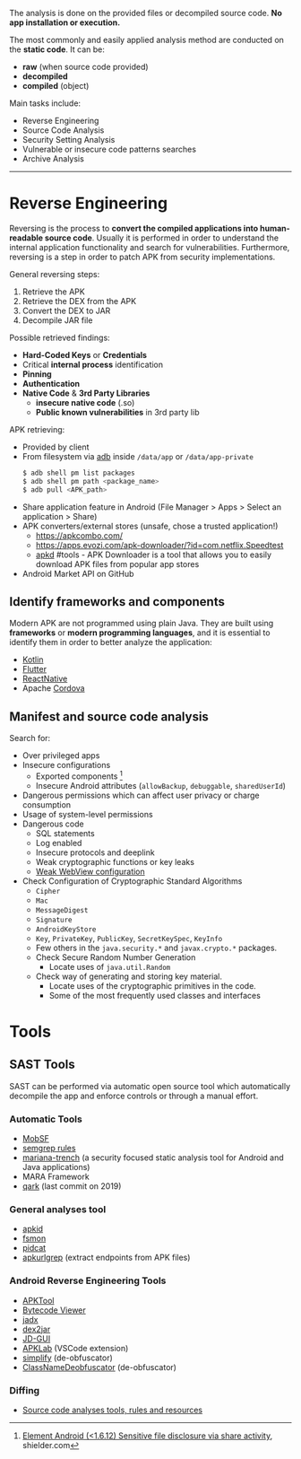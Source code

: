 The analysis is done on the provided files or decompiled source code. **No app installation or execution.**

The most commonly and easily applied analysis method are conducted on the **static code**. It can be:
- **raw** (when source code provided)
- **decompiled**
- **compiled** (object)

Main tasks include:
- Reverse Engineering
- Source Code Analysis
- Security Setting Analysis
- Vulnerable or insecure code patterns searches
- Archive Analysis

---

# Reverse Engineering

Reversing is the process to **convert the compiled applications into human-readable source code**. Usually it is performed in order to understand the internal application functionality and search for vulnerabilities. Furthermore, reversing is a step in order to patch APK from security implementations.

General reversing steps:
1. Retrieve the APK
2. Retrieve the DEX from the APK
3. Convert the DEX to JAR
4. Decompile JAR file

Possible retrieved findings:
- **Hard-Coded Keys** or **Credentials**
- Critical **internal process** identification
- **Pinning**
- **Authentication**
- **Native Code** & **3rd Party Libraries**
    - **insecure native code** (.so)
    - **Public known vulnerabilities** in 3rd party lib

APK retrieving:
- Provided by client
- From filesystem via [adb](../Tools/adb.md) inside `/data/app` or `/data/app-private` 
	```bash
	$ adb shell pm list packages  
	$ adb shell pm path <package_name>
	$ adb pull <APK_path>
	```
- Share application feature in Android (File Manager > Apps > Select an application > Share)
- APK converters/external stores (unsafe, chose a trusted application!)
	- https://apkcombo.com/
	- https://apps.evozi.com/apk-downloader/?id=com.netflix.Speedtest
	- [apkd](../../Readwise/Articles/httpsgithub.comkiber-io%20-%20GitHub%20-%20kiber-ioapkd%20APK%20downloader%20from%20few%20sources.md) #tools - APK Downloader is a tool that allows you to easily download APK files from popular app stores
- Android Market API on GitHub

## Identify frameworks and components

Modern APK are not programmed using plain Java. They are built using **frameworks** or **modern programming languages**, and it is essential to identify them in order to better analyze the application:

- [Kotlin](../Dev,%20scripting%20&%20OS/Kotlin.md)
- [Flutter](../Dev,%20scripting%20&%20OS/Flutter.md)
- [ReactNative](../Dev,%20scripting%20&%20OS/ReactNative.md)
- Apache [Cordova](../Dev,%20scripting%20&%20OS/Cordova.md)


## Manifest and source code analysis

Search for:
- Over privileged apps
- Insecure configurations
    - Exported components [^element-android-cve]
    - Insecure Android attributes (`allowBackup`, `debuggable`, `sharedUserId`)
- Dangerous permissions which can affect user privacy or charge consumption
- Usage of system-level permissions
- Dangerous code
    - SQL statements
    - Log enabled
    - Insecure protocols and deeplink
    - Weak cryptographic functions or key leaks
    - [Weak WebView configuration](Android%20Dynamic%20application%20security%20testing%20(DAST).md#WebView%20attacks%20[%20web-view-attacks])
- Check Configuration of Cryptographic Standard Algorithms
    - `Cipher`
    - `Mac`
    - `MessageDigest`
    - `Signature`
    - `AndroidKeyStore`
    - `Key`, `PrivateKey`, `PublicKey`, `SecretKeySpec`, `KeyInfo`
    - Few others in the `java.security.*` and `javax.crypto.*` packages.
    - Check Secure Random Number Generation
        - Locate uses of `java.util.Random`
    - Check way of generating and storing key material.
        - Locate uses of the cryptographic primitives in the code.
        - Some of the most frequently used classes and interfaces

[^element-android-cve]: [Element Android (<1.6.12) Sensitive file disclosure via share activity](https://www.shielder.com/advisories/element-android-sensitive-file-disclosure/), shielder.com

# Tools

## SAST Tools

SAST can be performed via automatic open source tool which automatically decompile the app and enforce controls or through a manual effort.

### Automatic Tools
- [MobSF](../Tools/MobSF.md)
- [semgrep rules](https://github.com/mindedsecurity/semgrep-rules-android-security/tree/main/rules)
- [mariana-trench](https://github.com/facebook/mariana-trench) (a security focused static analysis tool for Android and Java applications)
- MARA Framework
- [qark](../Tools/qark.md) (last commit on 2019)

### General analyses tool

- [apkid](../Tools/apkid.md)
- [fsmon](https://github.com/nowsecure/fsmon)
- [pidcat](https://github.com/JakeWharton/pidcat)
- [apkurlgrep](https://github.com/ndelphit/apkurlgrep) (extract endpoints from APK files)

### Android Reverse Engineering Tools
- [APKTool](../Tools/APKTool.md)
- [Bytecode Viewer](../Tools/Bytecode%20Viewer.md)
- [jadx](../Tools/jadx.md)
- [dex2jar](../Tools/dex2jar.md)
- [JD-GUI](../Tools/JD-GUI.md)
- [APKLab](https://github.com/APKLab/APKLab) (VSCode extension)
- [simplify](../Tools/simplify.md) (de-obfuscator)
- [ClassNameDeobfuscator](https://github.com/HamiltonianCycle/ClassNameDeobfuscator) (de-obfuscator)

### Diffing

- [Source code analyses tools, rules and resources](../Services/HTTP%20&%20HTTPS.md#Source%20code%20analyses%20tools,%20rules%20and%20resources)